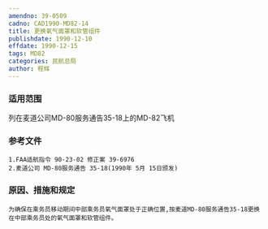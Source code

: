 ```yaml
---
amendno: 39-0509
cadno: CAD1990-MD82-14
title: 更换氧气面罩和软管组件
publishdate: 1990-12-10
effdate: 1990-12-15
tags: MD82
categories: 民航总局
author: 程辉
---
```


### 适用范围 
列在麦道公司MD-80服务通告35-18上的MD-82飞机

### 参考文件
    1.FAA适航指令 90-23-02 修正案 39-6976 
    2.麦道公司 MD-80服务通告 35-18(1990年 5月 15日颁发) 


### 原因、措施和规定 
    为确保在乘务员移动期间中部乘务员氧气面罩处于正确位置,按麦道MD-80服务通告35-18更换在中部乘务员处的氧气面罩和软管组件。
